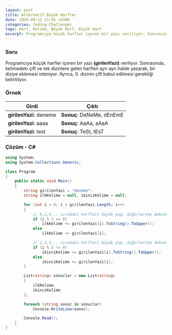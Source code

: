 ```yaml
---
layout: post
title: Alternatif Büyük Harfler
date: 2020-09-12 21:55 +0300
categories: Coding-Challenges
tags: Harf, Kelime, Büyük Harf, Küçük Harf
excerpt: Programcıya küçük harfler içeren bir yazı veriliyor. Sonrasında, kelimedeki çift ve tek dizinlere gelen harfleri ayrı ayrı halde yazarak, bir diziye eklemesi isteniyor. Ayrıca, 0. dizinin çift kabul edilmesi gerektiği belirtiliyor...
---
```

### Soru
Programcıya küçük harfler içeren bir yazı **(girilenYazi)** veriliyor. Sonrasında, kelimedeki çift ve tek dizinlere gelen harfleri ayrı ayrı halde yazarak, bir diziye eklemesi isteniyor. Ayrıca, 0. dizinin çift kabul edilmesi gerektiği belirtiliyor.

### Örnek

| Girdi                   | Çıktı                     |
|-------------------------|---------------------------|
| **girilenYazi**: deneme | **Sonuç**: DeNeMe, dEnEmE |
| **girilenYazi**: aaaa   | **Sonuç**: AaAa, aAaA     |
| **girilenYazi**: test   | **Sonuç**: TeSt, tEsT     |

### Çözüm - C#
```csharp
using System;
using System.Collections.Generic;

class Program
{
    public static void Main()
    {
        string girilenYazi = "deneme";
        string ilkKelime = null, ikinciKelime = null;

        for (int i = 0; i < girilenYazi.Length; i++)
        {
            // 0,2,4... sıradaki harfleri büyük yap, diğerlerine dokunma
            if (i % 2 == 0)
                ilkKelime += girilenYazi[i].ToString().ToUpper();
            else
                ilkKelime += girilenYazi[i];

            // 1,3,5... sıradaki harfleri büyük yap, diğerlerine dokunma
            if (i % 2 != 0)
                ikinciKelime += girilenYazi[i].ToString().ToUpper();
            else
                ikinciKelime += girilenYazi[i];
        }

        List<string> sonuclar = new List<string>
        {
            ilkKelime,
            ikinciKelime
        };

        foreach (string sonuc in sonuclar)
            Console.WriteLine(sonuc);

        Console.Read();
    }
}
```